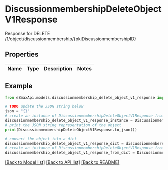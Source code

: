 # DiscussionmembershipDeleteObjectV1Response

Response for DELETE /1/object/discussionmembership/{pkiDiscussionmembershipID}

## Properties

Name | Type | Description | Notes
------------ | ------------- | ------------- | -------------

## Example

```python
from eZmaxApi.models.discussionmembership_delete_object_v1_response import DiscussionmembershipDeleteObjectV1Response

# TODO update the JSON string below
json = "{}"
# create an instance of DiscussionmembershipDeleteObjectV1Response from a JSON string
discussionmembership_delete_object_v1_response_instance = DiscussionmembershipDeleteObjectV1Response.from_json(json)
# print the JSON string representation of the object
print(DiscussionmembershipDeleteObjectV1Response.to_json())

# convert the object into a dict
discussionmembership_delete_object_v1_response_dict = discussionmembership_delete_object_v1_response_instance.to_dict()
# create an instance of DiscussionmembershipDeleteObjectV1Response from a dict
discussionmembership_delete_object_v1_response_from_dict = DiscussionmembershipDeleteObjectV1Response.from_dict(discussionmembership_delete_object_v1_response_dict)
```
[[Back to Model list]](../README.md#documentation-for-models) [[Back to API list]](../README.md#documentation-for-api-endpoints) [[Back to README]](../README.md)


